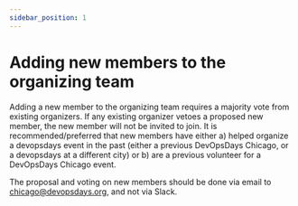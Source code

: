 ```yaml
---
sidebar_position: 1
---
```


# Adding new members to the organizing team

Adding a new member to the organizing team requires a majority vote from existing organizers. If any existing organizer vetoes a proposed new member, the new member will not be invited to join. It is recommended/preferred that new members have either a) helped organize a devopsdays event in the past (either a previous DevOpsDays Chicago, or a devopsdays at a different city) or b) are a previous volunteer for a DevOpsDays Chicago event.

The proposal and voting on new members should be done via email to chicago@devopsdays.org, and not via Slack.
